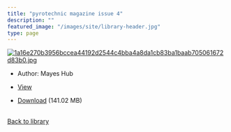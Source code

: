 ```yaml
---
title: "pyrotechnic magazine issue 4"
description: ""
featured_image: "/images/site/library-header.jpg"
type: page
---
```


<a href="https://drive.google.com/uc?export=view&id=1dQ172vMVKGC1C7C7cbvXqgMrGAAL3Q0w" target="_blank">![1a16e270b3956bccea44192d2544c4bba4a8da1cb83ba1baab705061672d83b0.jpg](https://drive.google.com/uc?export=view&id=14G6K8EZu0bXdsH2uY7Ke9OGuzb_kysjk)</a>
* Author: Mayes Hub
* <a href="https://drive.google.com/uc?export=view&id=1dQ172vMVKGC1C7C7cbvXqgMrGAAL3Q0w" target="_blank">View</a>

* [Download](https://drive.google.com/uc?export=download&id=1dQ172vMVKGC1C7C7cbvXqgMrGAAL3Q0w) (141.02 MB)

<br />[Back to library](/library/)
